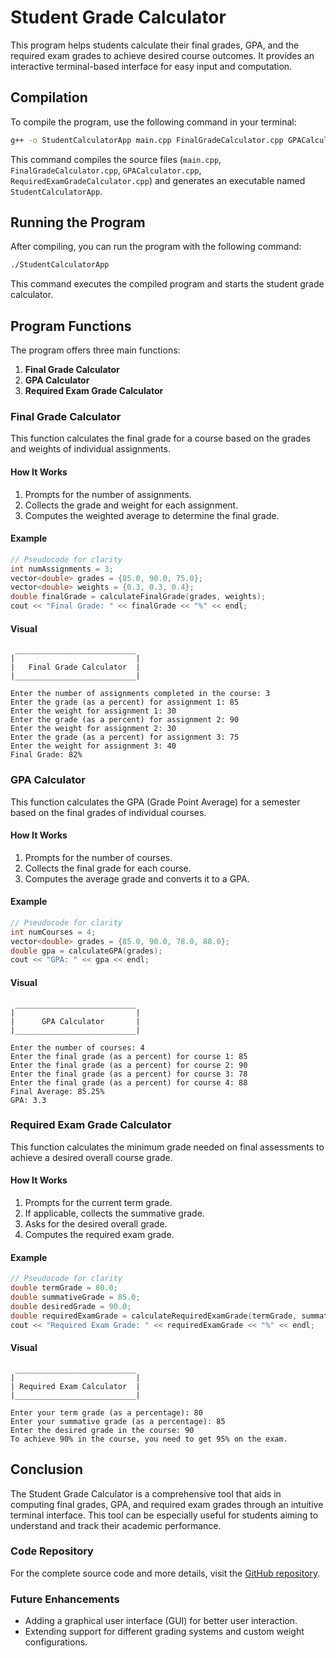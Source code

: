 # Student Grade Calculator

This program helps students calculate their final grades, GPA, and the required exam grades to achieve desired course outcomes. It provides an interactive terminal-based interface for easy input and computation.

## Compilation

To compile the program, use the following command in your terminal:

```bash
g++ -o StudentCalculatorApp main.cpp FinalGradeCalculator.cpp GPACalculator.cpp RequiredExamGradeCalculator.cpp
```

This command compiles the source files (`main.cpp`, `FinalGradeCalculator.cpp`, `GPACalculator.cpp`, `RequiredExamGradeCalculator.cpp`) and generates an executable named `StudentCalculatorApp`.

## Running the Program

After compiling, you can run the program with the following command:

```bash
./StudentCalculatorApp
```

This command executes the compiled program and starts the student grade calculator.

## Program Functions

The program offers three main functions:

1. **Final Grade Calculator**
2. **GPA Calculator**
3. **Required Exam Grade Calculator**

### Final Grade Calculator

This function calculates the final grade for a course based on the grades and weights of individual assignments.

#### How It Works

1. Prompts for the number of assignments.
2. Collects the grade and weight for each assignment.
3. Computes the weighted average to determine the final grade.

#### Example

```cpp
// Pseudocode for clarity
int numAssignments = 3;
vector<double> grades = {85.0, 90.0, 75.0};
vector<double> weights = {0.3, 0.3, 0.4};
double finalGrade = calculateFinalGrade(grades, weights);
cout << "Final Grade: " << finalGrade << "%" << endl;
```

#### Visual

```
 ___________________________
|                           |
|   Final Grade Calculator  |
|___________________________|

Enter the number of assignments completed in the course: 3
Enter the grade (as a percent) for assignment 1: 85
Enter the weight for assignment 1: 30
Enter the grade (as a percent) for assignment 2: 90
Enter the weight for assignment 2: 30
Enter the grade (as a percent) for assignment 3: 75
Enter the weight for assignment 3: 40
Final Grade: 82%
```

### GPA Calculator

This function calculates the GPA (Grade Point Average) for a semester based on the final grades of individual courses.

#### How It Works

1. Prompts for the number of courses.
2. Collects the final grade for each course.
3. Computes the average grade and converts it to a GPA.

#### Example

```cpp
// Pseudocode for clarity
int numCourses = 4;
vector<double> grades = {85.0, 90.0, 78.0, 88.0};
double gpa = calculateGPA(grades);
cout << "GPA: " << gpa << endl;
```

#### Visual

```
 ___________________________
|                           |
|      GPA Calculator       |
|___________________________|

Enter the number of courses: 4
Enter the final grade (as a percent) for course 1: 85
Enter the final grade (as a percent) for course 2: 90
Enter the final grade (as a percent) for course 3: 78
Enter the final grade (as a percent) for course 4: 88
Final Average: 85.25%
GPA: 3.3
```

### Required Exam Grade Calculator

This function calculates the minimum grade needed on final assessments to achieve a desired overall course grade.

#### How It Works

1. Prompts for the current term grade.
2. If applicable, collects the summative grade.
3. Asks for the desired overall grade.
4. Computes the required exam grade.

#### Example

```cpp
// Pseudocode for clarity
double termGrade = 80.0;
double summativeGrade = 85.0;
double desiredGrade = 90.0;
double requiredExamGrade = calculateRequiredExamGrade(termGrade, summativeGrade, desiredGrade);
cout << "Required Exam Grade: " << requiredExamGrade << "%" << endl;
```

#### Visual

```
 ___________________________
|                           |
| Required Exam Calculator  |
|___________________________|

Enter your term grade (as a percentage): 80
Enter your summative grade (as a percentage): 85
Enter the desired grade in the course: 90
To achieve 90% in the course, you need to get 95% on the exam.
```

## Conclusion

The Student Grade Calculator is a comprehensive tool that aids in computing final grades, GPA, and required exam grades through an intuitive terminal interface. This tool can be especially useful for students aiming to understand and track their academic performance.

### Code Repository

For the complete source code and more details, visit the [GitHub repository](https://github.com/your-repo/student-grade-calculator).

### Future Enhancements

- Adding a graphical user interface (GUI) for better user interaction.
- Extending support for different grading systems and custom weight configurations.
